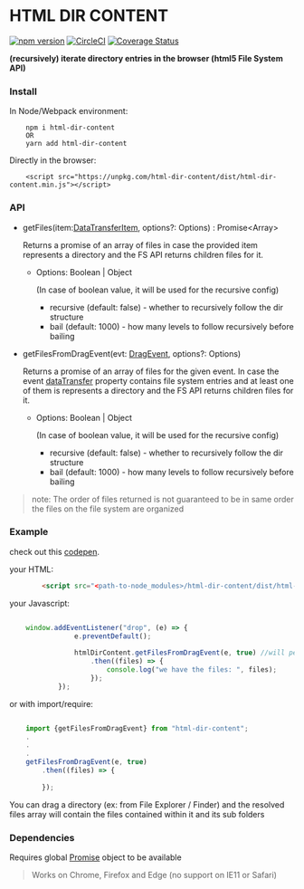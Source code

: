 # HTML DIR CONTENT

[![npm version](https://badge.fury.io/js/html-dir-content.svg)](https://www.npmjs.com/package/html-dir-content)
[![CircleCI](https://circleci.com/gh/yoavniran/html-dir-content.svg?style=svg)](https://circleci.com/gh/yoavniran/html-dir-content)
[![Coverage Status](https://coveralls.io/repos/github/yoavniran/html-dir-content/badge.svg?branch=master)](https://coveralls.io/github/yoavniran/html-dir-content?branch=master)

**(recursively) iterate directory entries in the browser (html5 File System API)**


### Install

In Node/Webpack environment:
```
    npm i html-dir-content
    OR
    yarn add html-dir-content
```

Directly in the browser: 
```
    <script src="https://unpkg.com/html-dir-content/dist/html-dir-content.min.js"></script>
```

### API

   * getFiles(item:[DataTransferItem](https://developer.mozilla.org/en-US/docs/Web/API/DataTransferItem), options?: Options) : Promise<Array<File>>

        Returns a promise of an array of files in case the provided item 
        represents a directory and the FS API returns children files for it.
        
        - Options: Boolean | Object
            
            (In case of boolean value, it will be used for the recursive config) 
            - recursive (default: false) - whether to recursively follow the dir structure
            - bail (default: 1000) - how many levels to follow recursively before bailing
            
                   
   *  getFilesFromDragEvent(evt: [DragEvent](https://developer.mozilla.org/en-US/docs/Web/Events/drop), options?: Options)
   
        Returns a promise of an array of files for the given event. 
        In case the event [dataTransfer](https://developer.mozilla.org/en-US/docs/Web/API/DataTransfer) property contains file system entries
        and at least one of them is represents a directory and the FS API returns children files for it.
        
        - Options: Boolean | Object
            
            (In case of boolean value, it will be used for the recursive config)
            - recursive (default: false) - whether to recursively follow the dir structure
            - bail (default: 1000) - how many levels to follow recursively before bailing

> note: The order of files returned is not guaranteed to be in same order the files on the file system are organized     

### Example

check out this [codepen](https://codepen.io/poeticGeek/pen/xXmPyX).

your HTML:

``` html
        <script src="<path-to-node_modules>/html-dir-content/dist/html-dir-content.min.js"></script>
```

your Javascript:

``` javascript

    window.addEventListener("drop", (e) => {
                e.preventDefault();
    
                htmlDirContent.getFilesFromDragEvent(e, true) //will perform recusrive traversal 
                    .then((files) => {
                        console.log("we have the files: ", files);
                    });
            });
```

or with import/require:

``` javascript

    import {getFilesFromDragEvent} from "html-dir-content";
    .
    .
    .
    getFilesFromDragEvent(e, true)
        .then((files) => {
      
        });
```

You can drag a directory (ex: from File Explorer / Finder) and the resolved files array will contain the files contained within it and its sub folders 

### Dependencies

Requires global [Promise](https://developer.mozilla.org/en-US/docs/Web/JavaScript/Reference/Global_Objects/Promise) object to be available

> Works on Chrome, Firefox and Edge (no support on IE11 or Safari)
